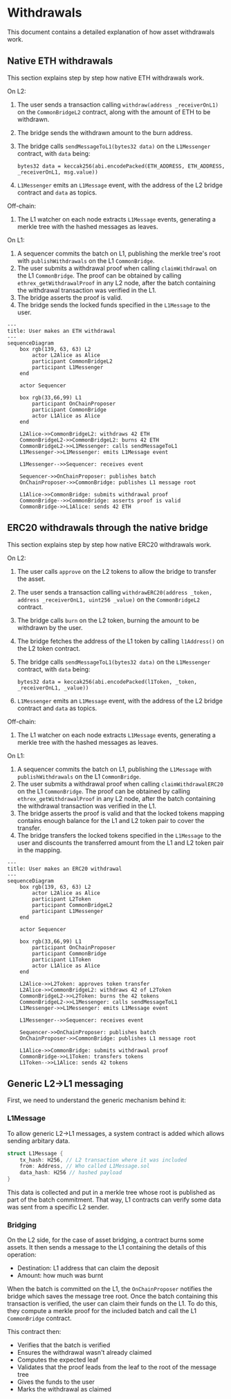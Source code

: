 # Withdrawals

This document contains a detailed explanation of how asset withdrawals work.

## Native ETH withdrawals

This section explains step by step how native ETH withdrawals work.

On L2:

1. The user sends a transaction calling `withdraw(address _receiverOnL1)` on the `CommonBridgeL2` contract, along with the amount of ETH to be withdrawn.
2. The bridge sends the withdrawn amount to the burn address.
3. The bridge calls `sendMessageToL1(bytes32 data)` on the `L1Messenger` contract, with `data` being:

    ```solidity
    bytes32 data = keccak256(abi.encodePacked(ETH_ADDRESS, ETH_ADDRESS, _receiverOnL1, msg.value))
    ```

4. `L1Messenger` emits an `L1Message` event, with the address of the L2 bridge contract and `data` as topics.

Off-chain:

1. The L1 watcher on each node extracts `L1Message` events, generating a merkle tree with the hashed messages as leaves.

On L1:

1. A sequencer commits the batch on L1, publishing the merkle tree's root with `publishWithdrawals` on the L1 `CommonBridge`.
2. The user submits a withdrawal proof when calling `claimWithdrawal` on the L1 `CommonBridge`.
   The proof can be obtained by calling `ethrex_getWithdrawalProof` in any L2 node, after the batch containing the withdrawal transaction was verified in the L1.
3. The bridge asserts the proof is valid.
4. The bridge sends the locked funds specified in the `L1Message` to the user.

```mermaid
---
title: User makes an ETH withdrawal
---
sequenceDiagram
    box rgb(139, 63, 63) L2
        actor L2Alice as Alice
        participant CommonBridgeL2
        participant L1Messenger
    end

    actor Sequencer

    box rgb(33,66,99) L1
        participant OnChainProposer
        participant CommonBridge
        actor L1Alice as Alice
    end

    L2Alice->>CommonBridgeL2: withdraws 42 ETH
    CommonBridgeL2->>CommonBridgeL2: burns 42 ETH
    CommonBridgeL2->>L1Messenger: calls sendMessageToL1
    L1Messenger->>L1Messenger: emits L1Message event

    L1Messenger-->>Sequencer: receives event

    Sequencer->>OnChainProposer: publishes batch
    OnChainProposer->>CommonBridge: publishes L1 message root

    L1Alice->>CommonBridge: submits withdrawal proof
    CommonBridge-->>CommonBridge: asserts proof is valid
    CommonBridge->>L1Alice: sends 42 ETH
```

## ERC20 withdrawals through the native bridge

This section explains step by step how native ERC20 withdrawals work.

On L2:

1. The user calls `approve` on the L2 tokens to allow the bridge to transfer the asset.
2. The user sends a transaction calling `withdrawERC20(address _token, address _receiverOnL1, uint256 _value)` on the `CommonBridgeL2` contract.
3. The bridge calls `burn` on the L2 token, burning the amount to be withdrawn by the user.
4. The bridge fetches the address of the L1 token by calling `l1Address()` on the L2 token contract.
5. The bridge calls `sendMessageToL1(bytes32 data)` on the `L1Messenger` contract, with `data` being:

    ```solidity
    bytes32 data = keccak256(abi.encodePacked(l1Token, _token, _receiverOnL1, _value))
    ```

6. `L1Messenger` emits an `L1Message` event, with the address of the L2 bridge contract and `data` as topics.

Off-chain:

1. The L1 watcher on each node extracts `L1Message` events, generating a merkle tree with the hashed messages as leaves.

On L1:

1. A sequencer commits the batch on L1, publishing the `L1Message` with `publishWithdrawals` on the L1 `CommonBridge`.
2. The user submits a withdrawal proof when calling `claimWithdrawalERC20` on the L1 `CommonBridge`.
   The proof can be obtained by calling `ethrex_getWithdrawalProof` in any L2 node, after the batch containing the withdrawal transaction was verified in the L1.
3. The bridge asserts the proof is valid and that the locked tokens mapping contains enough balance for the L1 and L2 token pair to cover the transfer.
4. The bridge transfers the locked tokens specified in the `L1Message` to the user and discounts the transferred amount from the L1 and L2 token pair in the mapping.

```mermaid
---
title: User makes an ERC20 withdrawal
---
sequenceDiagram
    box rgb(139, 63, 63) L2
        actor L2Alice as Alice
        participant L2Token
        participant CommonBridgeL2
        participant L1Messenger
    end

    actor Sequencer

    box rgb(33,66,99) L1
        participant OnChainProposer
        participant CommonBridge
        participant L1Token
        actor L1Alice as Alice
    end

    L2Alice->>L2Token: approves token transfer
    L2Alice->>CommonBridgeL2: withdraws 42 of L2Token
    CommonBridgeL2->>L2Token: burns the 42 tokens
    CommonBridgeL2->>L1Messenger: calls sendMessageToL1
    L1Messenger->>L1Messenger: emits L1Message event

    L1Messenger-->>Sequencer: receives event

    Sequencer->>OnChainProposer: publishes batch
    OnChainProposer->>CommonBridge: publishes L1 message root

    L1Alice->>CommonBridge: submits withdrawal proof
    CommonBridge->>L1Token: transfers tokens
    L1Token-->>L1Alice: sends 42 tokens
```

## Generic L2->L1 messaging

First, we need to understand the generic mechanism behind it:

### L1Message

To allow generic L2->L1 messages, a system contract is added which allows sending arbitary data.

```rust
struct L1Message {
    tx_hash: H256, // L2 transaction where it was included
    from: Address, // Who called L1Message.sol
    data_hash: H256 // hashed payload
}
```

This data is collected and put in a merkle tree whose root is published as part of the batch commitment.
That way, L1 contracts can verify some data was sent from a specific L2 sender.

### Bridging

On the L2 side, for the case of asset bridging, a contract burns some assets.
It then sends a message to the L1 containing the details of this operation:

- Destination: L1 address that can claim the deposit
- Amount: how much was burnt

When the batch is committed on the L1, the `OnChainProposer` notifies the bridge which saves the message tree root.
Once the batch containing this transaction is verified, the user can claim their funds on the L1.
To do this, they compute a merkle proof for the included batch and call the L1 `CommonBridge` contract.

This contract then:

- Verifies that the batch is verified
- Ensures the withdrawal wasn't already claimed
- Computes the expected leaf
- Validates that the proof leads from the leaf to the root of the message tree
- Gives the funds to the user
- Marks the withdrawal as claimed
